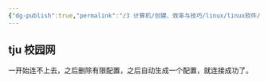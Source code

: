 ```yaml
---
{"dg-publish":true,"permalink":"/3 计算机/创建、效率与技巧/linux/linux软件/linux网络连接/","title":"linux网络连接"}
---
```



## tju 校园网
一开始连不上去，之后删除有限配置，之后自动生成一个配置，就连接成功了。